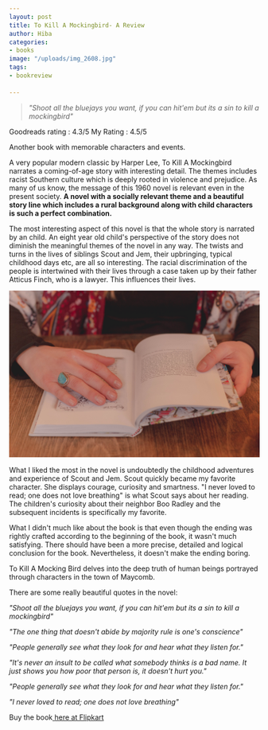 ```yaml
---
layout: post
title: To Kill A Mockingbird- A Review
author: Hiba
categories:
- books
image: "/uploads/img_2608.jpg"
tags:
- bookreview

---
```

> _"Shoot all the bluejays you want, if you can hit'em but its a sin to kill a mockingbird"_

Goodreads rating : 4.3/5      My Rating : 4.5/5

Another book with memorable characters and events.

A very popular modern classic by Harper Lee, To Kill A Mockingbird narrates a coming-of-age story with interesting detail. The themes includes racist Southern culture which is deeply rooted in violence and prejudice. As many of us know, the message of this 1960 novel is relevant even in the present society. **A novel with a socially relevant theme and a beautiful story line which includes a rural background along with child characters is such a perfect combination.**

The most interesting aspect of this novel is that the whole story is narrated by an child. An eight year old child's perspective of the story does not diminish the meaningful themes of the novel in any way. The twists and turns in the lives of siblings Scout and Jem, their upbringing, typical childhood days etc, are all so interesting. The racial discrimination of the people is intertwined with their lives through a case taken up by their father Atticus Finch, who is a lawyer. This influences their lives.

![](/uploads/dayne-topkin-6BY0TWIbKhY-unsplash.jpg)

What I liked the most in the novel is undoubtedly the childhood adventures and experience of Scout and Jem. Scout quickly became my favorite character. She displays courage, curiosity and smartness. "I never loved to read; one does not love breathing" is what Scout says about her reading. The children's curiosity about their neighbor Boo Radley and the subsequent incidents is specifically my favorite.

What I didn't much like about the book is that even though the ending was rightly crafted according to the beginning of the book, it wasn't much satisfying. There should have been a more precise, detailed and logical conclusion for the book. Nevertheless, it doesn't make the ending boring.

To Kill A Mocking Bird delves into the deep truth of human beings portrayed through characters in the town of Maycomb.

There are some really beautiful quotes in the novel:

_"Shoot all the bluejays you want, if you can hit'em but its a sin to kill a mockingbird"_

_"The one thing that doesn't abide by majority rule is one's conscience"_

_"People generally see what they look for and hear what they listen for."_

_"It's never an insult to be called what somebody thinks is a bad name. It just shows you how poor that person is, it doesn't hurt you."_

_"People generally see what they look for and hear what they listen for."_

_"I never loved to read; one does not love breathing"_

Buy the book[ ]()[here at Flipkart](https://www.flipkart.com/to-kill-mockingbird24-june-2010-special-harper-lee/p/itmenkrkun3erbga?pid=RBKENKRKCYT297FV&lid=LSTRBKENKRKCYT297FVPXXNH7&marketplace=FLIPKART&cmpid=content_regionalbooks_8965229628_gmc "To Kill A Mockingbird")